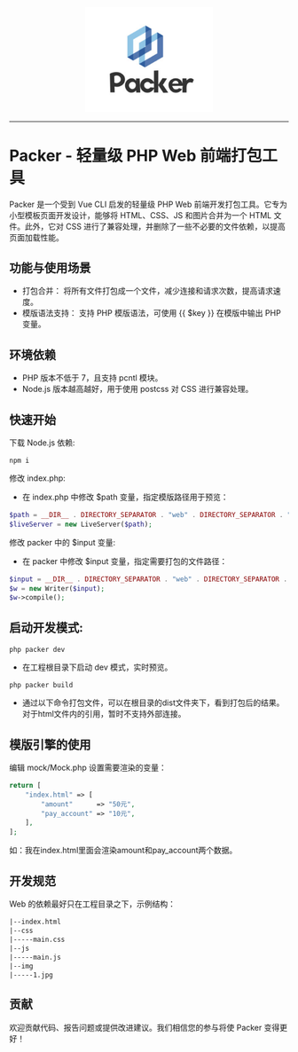 <p align="center">
  <img src="1401700935032_.pic.jpg" width="230"/>
</p>

---
# Packer - 轻量级 PHP Web 前端打包工具

Packer 是一个受到 Vue CLI 启发的轻量级 PHP Web 前端开发打包工具。它专为小型模板页面开发设计，能够将 HTML、CSS、JS 和图片合并为一个 HTML 文件。此外，它对 CSS 进行了兼容处理，并删除了一些不必要的文件依赖，以提高页面加载性能。

## 功能与使用场景
- 打包合并： 将所有文件打包成一个文件，减少连接和请求次数，提高请求速度。
- 模版语法支持： 支持 PHP 模版语法，可使用 {{ $key }} 在模版中输出 PHP 变量。

## 环境依赖
- PHP 版本不低于 7，且支持 pcntl 模块。
- Node.js 版本越高越好，用于使用 postcss 对 CSS 进行兼容处理。


## 快速开始
下载 Node.js 依赖:
```
npm i
```
修改 index.php:
- 在 index.php 中修改 $path 变量，指定模版路径用于预览：
```php
$path = __DIR__ . DIRECTORY_SEPARATOR . "web" . DIRECTORY_SEPARATOR . "index.html";
$liveServer = new LiveServer($path);
```

修改 packer 中的 $input 变量:
- 在 packer 中修改 $input 变量，指定需要打包的文件路径：
```php
$input = __DIR__ . DIRECTORY_SEPARATOR . "web" . DIRECTORY_SEPARATOR . "index.html";
$w = new Writer($input);
$w->compile();
```

## 启动开发模式:
```
php packer dev
```
- 在工程根目录下启动 dev 模式，实时预览。

```
php packer build
```
- 通过以下命令打包文件，可以在根目录的dist文件夹下，看到打包后的结果。对于html文件内的引用，暂时不支持外部连接。

## 模版引擎的使用
编辑 mock/Mock.php 设置需要渲染的变量：
```php
return [
    "index.html" => [
        "amount"      => "50元",
        "pay_account" => "10元",
    ],
];
```
如：我在index.html里面会渲染amount和pay_account两个数据。

## 开发规范
Web 的依赖最好只在工程目录之下，示例结构：
```
|--index.html
|--css
|-----main.css
|--js
|-----main.js
|--img
|-----1.jpg
```

## 贡献
欢迎贡献代码、报告问题或提供改进建议。我们相信您的参与将使 Packer 变得更好！













